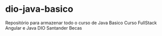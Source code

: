 # dio-java-basico
Repositório para armazenar todo o curso de Java Basico Curso FullStack Angular e Java DIO Santander Becas
